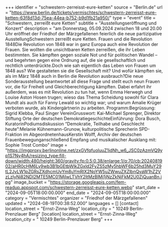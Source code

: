 +++
identifier = "schwestern-zerreisst-eure-ketten"
source = "Berlin.de"
url = "https://www.berlin.de/tickets/vermischtes/schwestern-zerreisst-eure-ketten-63f8d13d-75ea-44ea-b752-b9d1fb21a950/"
type = "event"
title = "Schwestern, zerreißt eure Ketten"
subtitle = "Ausstellungseröffnung und Konzert"
description = "am Donnerstag, 05.09.2024 zwischen 18 und 20.00 Uhr eröffnet der Friedhof der Märzgefallenen feierlich die neue partizipative AusstellungSchwestern zerreißt eure Ketten. Frauen und die Revolution 1848Die Revolution von 1848 war in ganz Europa auch eine Revolution der Frauen. Sie wollten die unsichtbaren Ketten zerreißen, die ihr Leben bestimmten. Sie kämpften gegen soziale Not und für politischen Wandel – und begehrten gegen eine Ordnung auf, die sie gesellschaftlich und rechtlich unterdrückte.Doch wie sah eigentlich das Leben von Frauen um 1848 aus? Wie gestalteten sie die Gesellschaft mit? Und wofür kämpften sie, als im März 1848 auch in Berlin die Revolution ausbrauch?Die neue Sonderausstellung beantwortet all diese Frage und stellt euch neun Frauen vor, die für Freiheit und Gleichberechtigung kämpften. Dabei erfahrt ihr außerdem, was es mit Revolution zu tun hat, wenn Emma Herwegh und Louise Aston Hosen trugen; wieso das Thema Scheidung sowohl für Clara Mundt als auch für Fanny Lewald so wichtig war; und warum Amalie Krüger verboten wurde, als Kindergärtnerin zu arbeiten. Programm:Begrüssung: Sigrid Klebba, Paul Singer VereinGrusswort: Kai-Michael Sprenger, Direktor Stiftung Orte der deutschen DemokratiegeschichteEinführung: Dora Busch, KuratorinPodiumsdiskussion “Demokratie, Teilhabe und Geschlecht heute”:Melanie Kühnemann-Grunow, kulturpolitische Sprecherin SPD-Fraktion im AbgeordnetenhausKerstin Wolff, Archiv der deutschen Frauenbewegunganschließend Empfang und musikalischer Ausklang mit: Sophie Trost Combo"
image = "https://imgproxy.berlinonline.net/zxGVfqfuoluuZ1idNh_w6_JSC0zAzmVQ9yp1S7Ny4hA/resizing_type:fill-down/width:480/height:360/gravity:fp:0.5:0.38/enlarge:1/q:70/cb:2024081902/aHR0cHM6Ly9wb3B1bGEtbWlkZGxld2FyZS5zMy5hbWF6b25hd3MuY29tL2JvLW1pZGRsZXdhcmUvYm8uYmRlX2NoYW5uZWwuZXZlbnQvaW1hZ2VzLzIyNi82NDI2MTE5MC01MjIwLTVhY2ItMzBlMi1jNzZkNjFkM2U0ZjQuanBn.jpg"
image_bucket = "https://storage.googleapis.com/fem-readup.appspot.com/schwestern-zerreisst-eure-ketten.webp"
start_date = "2024-09-05T18:00:00.000"
end_date = "2024-09-05T18:00:00.000"
category = "Vermischtes"
organizer = "Friedhof der Märzgefallenen"
updated = "2024-08-19T00:38:52.000"
languages = []
[contact]
location_street = "Ernst-Zinna-Weg"
location_city = " 10249 Berlin-Prenzlauer Berg"
[location]
location_street = "Ernst-Zinna-Weg"
location_city = " 10249 Berlin-Prenzlauer Berg"
+++